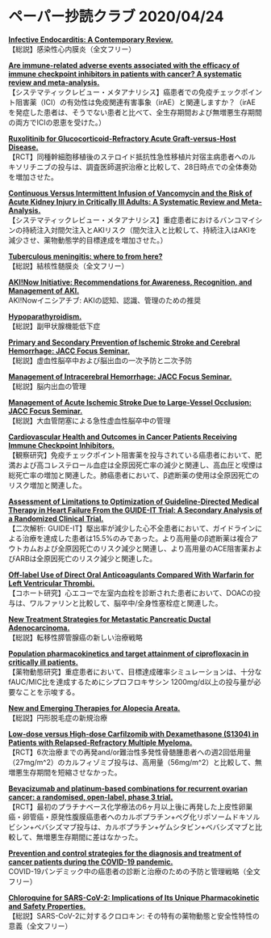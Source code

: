 # ペーパー抄読クラブ 2020/04/24

[**Infective Endocarditis: A Contemporary Review.**](https://www.ncbi.nlm.nih.gov/pubmed/32299668)  
【総説】感染性心内膜炎（全文フリー）

[**Are immune-related adverse events associated with the efficacy of immune checkpoint inhibitors in patients with cancer? A systematic review and meta-analysis.**](https://www.ncbi.nlm.nih.gov/pubmed/32306958)  
【システマティックレビュー・メタアナリシス】癌患者での免疫チェックポイント阻害薬（ICI）の有効性は免疫関連有害事象（irAE）と関連しますか？（irAEを発症した患者は、そうでない患者と比べて、全生存期間および無増悪生存期間の両方でICIの恩恵を受けた。）

[**Ruxolitinib for Glucocorticoid-Refractory Acute Graft-versus-Host Disease.**](https://www.ncbi.nlm.nih.gov/pubmed/32320566)  
【RCT】同種幹細胞移植後のステロイド抵抗性急性移植片対宿主病患者へのルキソリチニブの投与は、調査医師選択治療と比較して、28日時点での全体奏効を増加させた。

[**Continuous Versus Intermittent Infusion of Vancomycin and the Risk of Acute Kidney Injury in Critically Ill Adults: A Systematic Review and Meta-Analysis.**](https://www.ncbi.nlm.nih.gov/pubmed/32317590)  
【システマティックレビュー・メタアナリシス】重症患者におけるバンコマイシンの持続注入対間欠注入とAKIリスク（間欠注入と比較して、持続注入はAKIを減少させ、薬物動態学的目標達成を増加させた。）

[**Tuberculous meningitis: where to from here?**](https://www.ncbi.nlm.nih.gov/pubmed/32324614)  
【総説】結核性髄膜炎（全文フリー）

[**AKI!Now Initiative: Recommendations for Awareness, Recognition, and Management of AKI.**](https://www.ncbi.nlm.nih.gov/pubmed/32317329)  
AKI!Nowイニシアチブ: AKIの認知、認識、管理のための推奨

[**Hypoparathyroidism.**](https://www.ncbi.nlm.nih.gov/pubmed/32322899)  
【総説】副甲状腺機能低下症

[**Primary and Secondary Prevention of Ischemic Stroke and Cerebral Hemorrhage: JACC Focus Seminar.**](https://www.ncbi.nlm.nih.gov/pubmed/32299593)  
【総説】虚血性脳卒中および脳出血の一次予防と二次予防

[**Management of Intracerebral Hemorrhage: JACC Focus Seminar.**](https://www.ncbi.nlm.nih.gov/pubmed/32299594)  
【総説】脳内出血の管理

[**Management of Acute Ischemic Stroke Due to Large-Vessel Occlusion: JACC Focus Seminar.**](https://www.ncbi.nlm.nih.gov/pubmed/32299595)  
【総説】大血管閉塞による急性虚血性脳卒中の管理

[**Cardiovascular Health and Outcomes in Cancer Patients Receiving Immune Checkpoint Inhibitors.**](https://www.ncbi.nlm.nih.gov/pubmed/32312493)  
【観察研究】免疫チェックポイント阻害薬を投与されている癌患者において、肥満および高コレステロール血症は全原因死亡率の減少と関連し、高血圧と喫煙は総死亡率の増加と関連した。肺癌患者において、β遮断薬の使用は全原因死亡のリスク増加と関連した。

[**Assessment of Limitations to Optimization of Guideline-Directed Medical Therapy in Heart Failure From the GUIDE-IT Trial: A Secondary Analysis of a Randomized Clinical Trial.**](https://www.ncbi.nlm.nih.gov/pubmed/32319999)  
【二次解析: GUIDE-IT】駆出率が減少した心不全患者において、ガイドラインによる治療を達成した患者は15.5%のみであった。より高用量のβ遮断薬は複合アウトカムおよび全原因死亡のリスク減少と関連し、より高用量のACE阻害薬およびARBは全原因死亡のリスク減少と関連した。

[**Off-label Use of Direct Oral Anticoagulants Compared With Warfarin for Left Ventricular Thrombi.**](https://www.ncbi.nlm.nih.gov/pubmed/32320043)  
【コホート研究】心エコーで左室内血栓を診断された患者において、DOACの投与は、ワルファリンと比較して、脳卒中/全身性塞栓症と関連した。

[**New Treatment Strategies for Metastatic Pancreatic Ductal Adenocarcinoma.**](https://www.ncbi.nlm.nih.gov/pubmed/32306207)  
【総説】転移性膵管腺癌の新しい治療戦略

[**Population pharmacokinetics and target attainment of ciprofloxacin in critically ill patients.**](https://www.ncbi.nlm.nih.gov/pubmed/32307575)  
【薬物動態研究】重症患者において、目標達成確率シミュレーションは、十分なfAUC/MIC比を達成するためにシプロフロキサシン 1200mg/d以上の投与量が必要なことを示唆する。

[**New and Emerging Therapies for Alopecia Areata.**](https://www.ncbi.nlm.nih.gov/pubmed/32323220)  
【総説】円形脱毛症の新規治療

[**Low-dose versus High-dose Carfilzomib with Dexamethasone (S1304) in Patients with Relapsed-Refractory Multiple Myeloma.**](https://www.ncbi.nlm.nih.gov/pubmed/32299820)  
【RCT】6次治療までの再発and/or難治性多発性骨髄腫患者への週2回低用量（27mg/m^2）のカルフィゾミブ投与は、高用量（56mg/m^2）と比較して、無増悪生存期間を短縮させなかった。

[**Bevacizumab and platinum-based combinations for recurrent ovarian cancer: a randomised, open-label, phase 3 trial.**](https://www.ncbi.nlm.nih.gov/pubmed/32305099)  
【RCT】最初のプラチナベース化学療法の6ヶ月以上後に再発した上皮性卵巣癌・卵管癌・原発性腹膜癌患者へのカルボプラチン+ペグ化リポソームドキソルビシン+ベバシズマブ投与は、カルボプラチン+ゲムシタビン+ベバシズマブと比較して、無増悪生存期間に差はなかった。

[**Prevention and control strategies for the diagnosis and treatment of cancer patients during the COVID-19 pandemic.**](https://www.ncbi.nlm.nih.gov/pubmed/32313215)  
COVID-19パンデミック中の癌患者の診断と治療のための予防と管理戦略（全文フリー）

[**Chloroquine for SARS-CoV-2: Implications of Its Unique Pharmacokinetic and Safety Properties.**](https://www.ncbi.nlm.nih.gov/pubmed/32306288)  
【総説】SARS-CoV-2に対するクロロキン: その特有の薬物動態と安全性特性の意義（全文フリー）